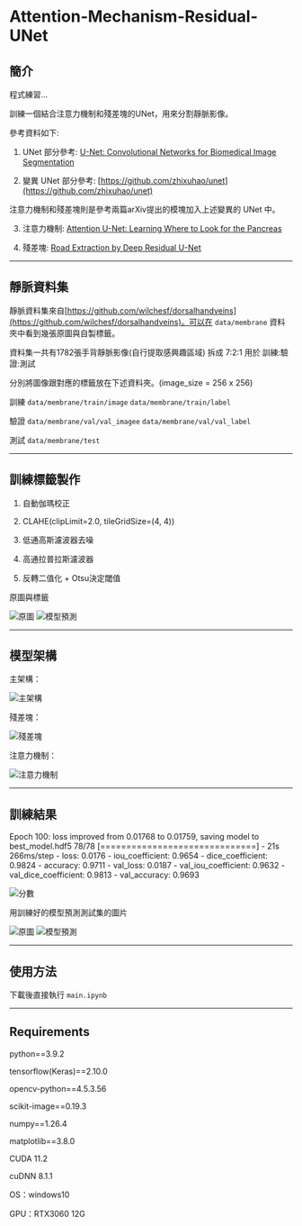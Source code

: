 # Attention-Mechanism-Residual-UNet

## 簡介
程式練習...

訓練一個結合注意力機制和殘差塊的UNet，用來分割靜脈影像。

參考資料如下:

1. UNet 部分參考: [U-Net: Convolutional Networks for Biomedical Image Segmentation](https://arxiv.org/abs/1505.04597)

2. 變異 UNet 部分參考: [https://github.com/zhixuhao/unet](https://github.com/zhixuhao/unet)

注意力機制和殘差塊則是參考兩篇arXiv提出的模塊加入上述變異的 UNet 中。

3. 注意力機制: [Attention U-Net: Learning Where to Look for the Pancreas](https://arxiv.org/abs/1804.03999)

4. 殘差塊: [Road Extraction by Deep Residual U-Net](https://arxiv.org/abs/1711.10684)

---

## 靜脈資料集
靜脈資料集來自[https://github.com/wilchesf/dorsalhandveins](https://github.com/wilchesf/dorsalhandveins)。可以在 `data/membrane` 資料夾中看到幾張原圖與自製標籤。

資料集一共有1782張手背靜脈影像(自行提取感興趣區域) 拆成 7:2:1 用於 訓練:驗證:測試

分別將圖像跟對應的標籤放在下述資料夾。(image_size = 256 x 256)

訓練
`data/membrane/train/image`
`data/membrane/train/label`

驗證
`data/membrane/val/val_imagee`
`data/membrane/val/val_label`

測試
`data/membrane/test`

---

## 訓練標籤製作
1. 自動伽瑪校正
   
2. CLAHE(clipLimit=2.0, tileGridSize=(4, 4))
   
3. 低通高斯濾波器去噪
 
4. 高通拉普拉斯濾波器
   
5. 反轉二值化 + Otsu決定閾值


原圖與標籤


![原圖](data/membrane/train/image/3.png) ![模型預測](data/membrane/train/label/3.png)

---

## 模型架構
主架構：

![主架構](image/0.png)


殘差塊：

![殘差塊](image/1.png)


注意力機制：

![注意力機制](image/2.png)


---

## 訓練結果
Epoch 100: loss improved from 0.01768 to 0.01759, saving model to best_model.hdf5
78/78 [==============================] - 21s 266ms/step - loss: 0.0176 - iou_coefficient: 0.9654 - dice_coefficient: 0.9824 - accuracy: 0.9711 - val_loss: 0.0187 - val_iou_coefficient: 0.9632 - val_dice_coefficient: 0.9813 - val_accuracy: 0.9693


![分數](image/3.png)

用訓練好的模型預測測試集的圖片


![原圖](data/membrane/test/4.png) ![模型預測](data/membrane/test/4_predict.png)

---

## 使用方法
下載後直接執行 `main.ipynb` 

---

## Requirements
python==3.9.2

tensorflow(Keras)==2.10.0

opencv-python==4.5.3.56

scikit-image==0.19.3

numpy==1.26.4

matplotlib==3.8.0

CUDA 11.2

cuDNN 8.1.1

OS：windows10

GPU：RTX3060 12G
